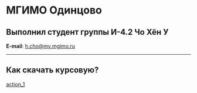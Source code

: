 # МГИМО Одинцово
## Выполнил студент группы И-4.2 Чо Хён У

__E-mail__: h.cho@my.mgimo.ru

---


## Как скачать курсовую?

[action_1](./images/action_1.jpg)
